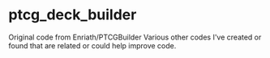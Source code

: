 # ptcg_deck_builder
Original code from Enriath/PTCGBuilder
Various other codes I've created or found that are related or could help improve code.

